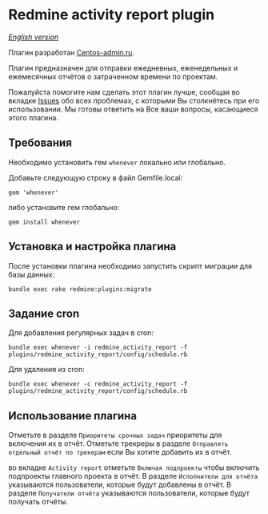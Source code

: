 # Redmine activity report plugin

*[English version](README.md)*

Плагин разработан [Centos-admin.ru](http://centos-admin.ru/).

Плагин предназначен для отправки ежедневных, еженедельных и ежемесячных отчётов о затраченном времени по проектам.

Пожалуйста помогите нам сделать этот плагин лучше, сообщая во вкладке [Issues](https://github.com/centosadmin/redmine_activity_report/issues) обо всех проблемах, с которыми Вы столкнётесь при его использовании. Мы готовы ответить на Все ваши вопросы, касающиеся этого плагина.

## Требования

Необходимо установить гем `whenever` локально или глобально.

Добавьте следующую строку в файл Gemfile.local:

```
gem 'whenever'
```

либо установите гем глобально:

```
gem install whenever
```

## Установка и настройка плагина

После установки плагина необходимо запустить скрипт миграции для базы данных:

```
bundle exec rake redmine:plugins:migrate
```

## Задание cron

Для добавления регулярных задач в cron:

```
bundle exec whenever -i redmine_activity_report -f plugins/redmine_activity_report/config/schedule.rb
```

Для удаления из cron:

```
bundle exec whenever -c redmine_activity_report -f plugins/redmine_activity_report/config/schedule.rb
```

## Использование плагина

Отметьте в разделе `Приоритеты срочных задач` приоритеты для включения их в отчёт. Отметьте трекреры в разделе `Отправлять отдельный отчёт по трекерам` если Вы хотите добавить их в отчёт.

во вкладке `Activity report` отметьте `Включая подпроекты` чтобы включить подпроекты главного проекта в отчёт. В разделе `Исполнители для отчёта` указываются пользователи, которые будут добавлены в отчёт. В разделе `Получатели отчёта` указываются пользователи, которые будут получать отчёты.
